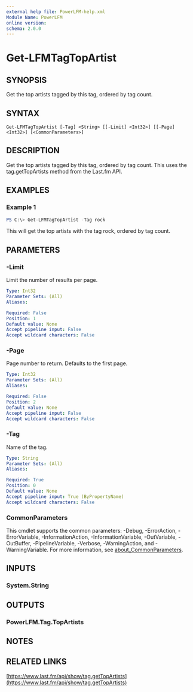 ```yaml
---
external help file: PowerLFM-help.xml
Module Name: PowerLFM
online version:
schema: 2.0.0
---
```


# Get-LFMTagTopArtist

## SYNOPSIS
Get the top artists tagged by this tag, ordered by tag count.

## SYNTAX

```
Get-LFMTagTopArtist [-Tag] <String> [[-Limit] <Int32>] [[-Page] <Int32>] [<CommonParameters>]
```

## DESCRIPTION
Get the top artists tagged by this tag, ordered by tag count. This uses the tag.getTopArtists method from the Last.fm API.

## EXAMPLES

### Example 1
```powershell
PS C:\> Get-LFMTagTopArtist -Tag rock
```

This will get the top artists with the tag rock, ordered by tag count.

## PARAMETERS

### -Limit
Limit the number of results per page.

```yaml
Type: Int32
Parameter Sets: (All)
Aliases:

Required: False
Position: 1
Default value: None
Accept pipeline input: False
Accept wildcard characters: False
```

### -Page
Page number to return. Defaults to the first page.

```yaml
Type: Int32
Parameter Sets: (All)
Aliases:

Required: False
Position: 2
Default value: None
Accept pipeline input: False
Accept wildcard characters: False
```

### -Tag
Name of the tag.

```yaml
Type: String
Parameter Sets: (All)
Aliases:

Required: True
Position: 0
Default value: None
Accept pipeline input: True (ByPropertyName)
Accept wildcard characters: False
```

### CommonParameters
This cmdlet supports the common parameters: -Debug, -ErrorAction, -ErrorVariable, -InformationAction, -InformationVariable, -OutVariable, -OutBuffer, -PipelineVariable, -Verbose, -WarningAction, and -WarningVariable. For more information, see [about_CommonParameters](http://go.microsoft.com/fwlink/?LinkID=113216).

## INPUTS

### System.String

## OUTPUTS

### PowerLFM.Tag.TopArtists

## NOTES

## RELATED LINKS

[https://www.last.fm/api/show/tag.getTopArtists](https://www.last.fm/api/show/tag.getTopArtists)
